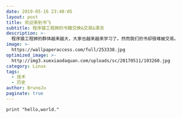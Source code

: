 ```yaml
---
date: 2019-05-16 23:48:05
layout: post
title: 欢迎来到书飞
subtitle: 程序猿工程狮的书籍交换&交易&漂流
description: >-
  程序猿工程狮的群体越来越大，大家也越来越来学习了。然而我们的书却很难被交易。
image: >-
  https://wallpaperaccess.com/full/253338.jpg
optimized_image: >-
  http://img3.xuexiaodaquan.com/uploads/sc/20170511/103260.jpg
category: Linux
tags:
  - 技术
  - 历史
author: BrunoJu
paginate: true
---
```


```
print "hello,world."
```
